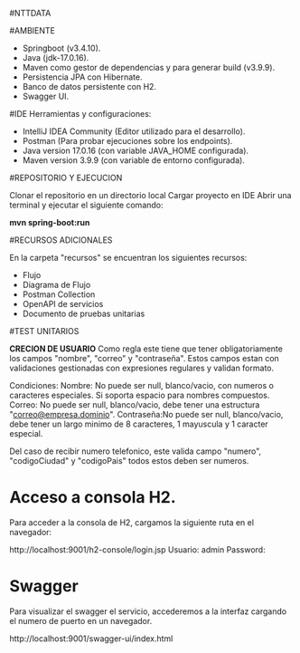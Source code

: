 #NTTDATA

#AMBIENTE

- Springboot (v3.4.10).
- Java (jdk-17.0.16).
- Maven como gestor de dependencias y para generar build (v3.9.9).
- Persistencia JPA con Hibernate.
- Banco de datos persistente con H2.
- Swagger UI.

#IDE
Herramientas y configuraciones:

- IntelliJ IDEA Community (Editor utilizado para el desarrollo).
- Postman (Para probar ejecuciones sobre los endpoints).
- Java version 17.0.16 (con variable JAVA_HOME configurada).
- Maven version 3.9.9 (con variable de entorno configurada).

#REPOSITORIO Y EJECUCION

Clonar el repositorio en un directorio local
Cargar proyecto en IDE
Abrir una terminal y ejecutar el siguiente comando: 

**mvn spring-boot:run**

#RECURSOS ADICIONALES

En la carpeta "recursos" se encuentran los siguientes recursos:

- Flujo
- Diagrama de Flujo 
- Postman Collection
- OpenAPI de servicios
- Documento de pruebas unitarias

#TEST UNITARIOS

**CRECION DE USUARIO**
Como regla este tiene que tener obligatoriamente los campos "nombre", "correo" y "contraseña". Estos campos estan con validaciones gestionadas con expresiones regulares y validan formato.

Condiciones:
Nombre: No puede ser null, blanco/vacio, con numeros o caracteres especiales. Si soporta espacio para nombres compuestos.
Correo: No puede ser null, blanco/vacio, debe tener una estructura "correo@empresa.dominio".
Contraseña:No puede ser null, blanco/vacio, debe tener un largo minimo de 8 caracteres, 1 mayuscula y 1 caracter especial.

Del caso de recibir numero telefonico, este valida campo "numero", "codigoCiudad" y "codigoPais" todos estos deben ser numeros.

# Acceso a consola H2.

Para acceder a la consola de H2, cargamos la siguiente ruta en el navegador:

http://localhost:9001/h2-console/login.jsp 
Usuario: admin
Password:

# Swagger

Para visualizar el swagger el servicio, accederemos a la interfaz cargando el numero de puerto en un navegador.

http://localhost:9001/swagger-ui/index.html